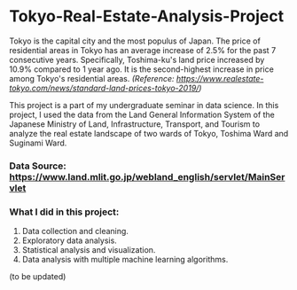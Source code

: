 # Tokyo-Real-Estate-Analysis-Project 

Tokyo is the capital city and the most populus of Japan. The price of residential areas in Tokyo has an average increase of 2.5% for the past 7 consecutive years. Specifically, Toshima-ku's land price increased by 10.9% compared to 1 year ago. It is the second-highest increase in price among Tokyo's residential areas. _(Reference: https://www.realestate-tokyo.com/news/standard-land-prices-tokyo-2019/)_

This project is a part of my undergraduate seminar in data science. In this project, I used the data from the Land General Information System of the Japanese Ministry of Land, Infrastructure, Transport, and Tourism to analyze the real estate landscape of two wards of Tokyo, Toshima Ward and Suginami Ward. 

### Data Source: https://www.land.mlit.go.jp/webland_english/servlet/MainServlet

### What I did in this project:
1. Data collection and cleaning.
2. Exploratory data analysis.
3. Statistical analysis and visualization.
4. Data analysis with multiple machine learning algorithms.

(to be updated)
